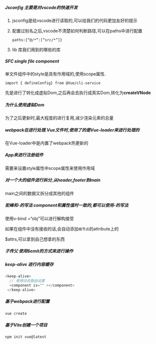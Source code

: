 ##### Jsconfig 主要是对vscode的快速开发

1. jsconfig是给vscode进行读取的,可以给我们的代码更加友好的提示

2. 配置过别名之后,vscode不清楚如何判断路径,可以在paths中进行配置

   `paths:{“@/*”:[“src/*”]}`

3. lib 库我们用到的哪些的库 

##### SFC single file component

单文件组件中的style是具有作用域的,使用scope属性.

`import { defineConfig} from @Vue/cli-service`

先是进行了转化成虚拟Dom,之后再会去执行成真实Dom,转化为**createVNode**

##### 为什么使用虚拟Dom

为了之后更新时,最大程度的进行复用,减少渲染元素的总量

##### webpack在进行处理.Vue文件时,使用了的是Vue-loader来进行处理的

在Vue-loader中是内置了webpack热更新的

##### App来进行注册组件

需要来设置style属性中scope属性来使用作用域

##### 对一个大的组件进行拆分,从header,footer到main

main之间的数据又拆分成其他的组件

##### 驼峰和-的写法   component和属性值时一致的,都可以使用-的写法

使用v-bind =“obj”可以进行解构接受

如果在组件中没有接收的话,会自动添加`根节点`的attribute上的

$attrs,可以拿到自己想拿的东西

##### 子传父    使用$emit的方式来进行操作

##### keep-alive  进行内容缓存

```js
<keep-alive>
  // 使用动态路由设置
  <component is="" ></component>
 </keep-alive> 
```

##### 基于webpack进行配置

```sh
vue create 
```

##### 基于Vite创建一个项目

```sh
npm init vue@latest
```

